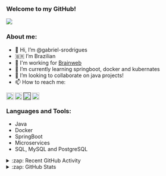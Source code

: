 ### Welcome to my GitHub!
<img src="https://img.shields.io/static/v1?label=Overview&message=gabriel-srodrigues&color=e07a5f&style=for-the-badge&logo=GitHub">

<br />

### About me:

- 👋 Hi, I’m @gabriel-srodrigues
- :brazil: I’m Brazilian
- :construction_worker: I'm working for [Brainweb](http://www.brainweb.com.br/)
- 🌱 I’m currently learning springboot, docker and kubernates
- 💞️ I’m looking to collaborate on java projects!
- 📫 How to reach me:
<div>
  <a href="https://www.linkedin.com/in/gabriel-rodrigues-k2k">
    <img align="left" alt="Linkedin" width="20px" src="https://www.vectorlogo.zone/logos/linkedin/linkedin-tile.svg" />
  </a>
  <a href="https://www.instagram.com/g4rodrigues_/">
    <img align="left" alt="Instagram" width="20px" src="https://www.vectorlogo.zone/logos/instagram/instagram-icon.svg" />
  </a>
  <a href="">
    <img align="left" alt="Gmail" width="20px" src="https://www.vectorlogo.zone/logos/gmail/gmail-icon.svg" />
  </a>
    <a href="https://gitlab.com/gabriel.srodrigues">
    <img align="left" alt="Gmail" width="20px" src="https://www.vectorlogo.zone/logos/gitlab/gitlab-icon.svg" />
  </a>
</div>

<br />

### Languages and Tools:

- Java
- Docker
- SpringBoot
- Microservices
- SQL, MySQL and PostgreSQL

<details>
  <summary>:zap: Recent GitHub Activity</summary>
<!--START_SECTION:activity-->
<!--END_SECTION:activity-->
</details>

<details>
  <summary>:zap: GitHub Stats</summary>
  <img align="left" alt="codeSTACKr's GitHub Stats" src="https://github-readme-stats.codestackr.vercel.app/api?username=gabriel-srodrigues&show_icons=true&hide_border=true" />
</details>
